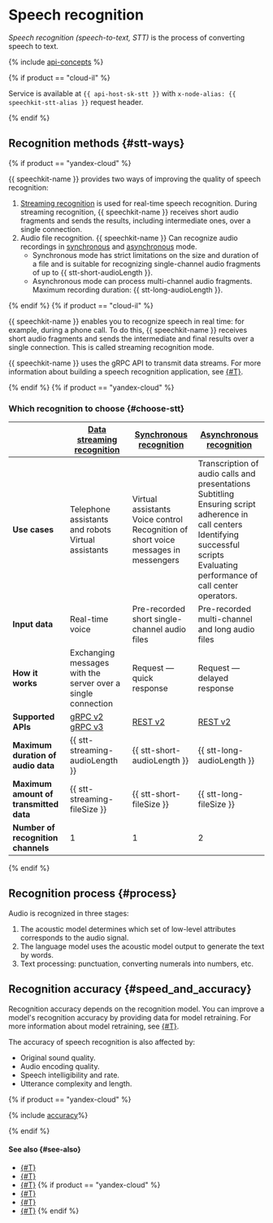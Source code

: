 # Speech recognition

_Speech recognition (speech-to-text, STT)_ is the process of converting speech to text.

{% include [api-concepts](../../_includes/speechkit/api-concepts.md) %}

{% if product == "cloud-il" %}

Service is available at `{{ api-host-sk-stt }}` with `x-node-alias: {{ speechkit-stt-alias }}` request header.

{% endif %}

## Recognition methods {#stt-ways}

{% if product == "yandex-cloud" %}

{{ speechkit-name }} provides two ways of improving the quality of speech recognition:

1. [Streaming recognition](streaming.md) is used for real-time speech recognition. During streaming recognition, {{ speechkit-name }} receives short audio fragments and sends the results, including intermediate ones, over a single connection.
1. Audio file recognition. {{ speechkit-name }} Can recognize audio recordings in [synchronous](request.md) and [asynchronous](transcribation.md) mode.
   * Synchronous mode has strict limitations on the size and duration of a file and is suitable for recognizing single-channel audio fragments of up to {{ stt-short-audioLength }}.
   * Asynchronous mode can process multi-channel audio fragments. Maximum recording duration: {{ stt-long-audioLength }}.

{% endif %}
{% if product == "cloud-il" %}

{{ speechkit-name }} enables you to recognize speech in real time: for example, during a phone call. To do this, {{ speechkit-name }} receives short audio fragments and sends the intermediate and final results over a single connection. This is called streaming recognition mode.

{{ speechkit-name }} uses the gRPC API to transmit data streams. For more information about building a speech recognition application, see [{#T}](streaming.md).

{% endif %}
{% if product == "yandex-cloud" %}

### Which recognition to choose {#choose-stt}

|  | [Data streaming recognition](streaming.md) | [Synchronous recognition](request.md) | [Asynchronous recognition](transcribation.md) |
|---|---------|----------------------|----------------------|
| **Use cases** | Telephone assistants and robots </br> Virtual assistants | Virtual assistants </br> Voice control </br> Recognition of short voice messages in messengers | Transcription of audio calls and presentations </br> Subtitling </br> Ensuring script adherence in call centers </br> Identifying successful scripts </br> Evaluating performance of call center operators. |
| **Input data** | Real-time voice | Pre-recorded short single-channel audio files | Pre-recorded multi-channel and long audio files |
| **How it works** | Exchanging messages with the server over a single connection | Request — quick response | Request — delayed response |
| **Supported APIs** | [gRPC v2](api/streaming-api.md) </br> [gRPC v3](../stt-v3/api-ref/grpc/) | [REST v2](api/request-api.md) | [REST v2](api/transcribation-api.md) |
| **Maximum duration of audio data** | {{ stt-streaming-audioLength }} | {{ stt-short-audioLength }} | {{ stt-long-audioLength }} |
| **Maximum amount of transmitted data** | {{ stt-streaming-fileSize }} | {{ stt-short-fileSize }} | {{ stt-long-fileSize }} |
| **Number of recognition channels** | 1 | 1 | 2 |

{% endif %}

## Recognition process {#process}

Audio is recognized in three stages:

1. The acoustic model determines which set of low-level attributes corresponds to the audio signal.
1. The language model uses the acoustic model output to generate the text by words.
1. Text processing: punctuation, converting numerals into numbers, etc.

## Recognition accuracy {#speed_and_accuracy}

Recognition accuracy depends on the recognition model. You can improve a model's recognition accuracy by providing data for model retraining. For more information about model retraining, see [{#T}](additional-training.md).

The accuracy of speech recognition is also affected by:

* Original sound quality.
* Audio encoding quality.
* Speech intelligibility and rate.
* Utterance complexity and length.

{% if product == "yandex-cloud" %}

{% include [accuracy](../../_includes/speechkit/accuracy.md)%}

{% endif %}

#### See also {#see-also}

* [{#T}](../formats.md)
* [{#T}](models.md)
* [{#T}](streaming.md)
{% if product == "yandex-cloud" %}
* [{#T}](request.md)
* [{#T}](transcribation.md)
* [{#T}](additional-training.md)
{% endif %}